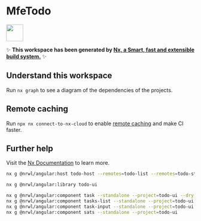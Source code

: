 # MfeTodo

<a alt="Nx logo" href="https://nx.dev" target="_blank" rel="noreferrer"><img src="https://raw.githubusercontent.com/nrwl/nx/master/images/nx-logo.png" width="45"></a>

✨ **This workspace has been generated by [Nx, a Smart, fast and extensible build system.](https://nx.dev)** ✨

## Understand this workspace

Run `nx graph` to see a diagram of the dependencies of the projects.

## Remote caching

Run `npx nx connect-to-nx-cloud` to enable [remote caching](https://nx.app) and make CI faster.

## Further help

Visit the [Nx Documentation](https://nx.dev) to learn more.


```bash
nx g @nrwl/angular:host todo-host --remotes=todo-list --remotes=todo-stats

nx g @nrwl/angular:library todo-ui

nx g @nrwl/angular:component task --standalone --project=todo-ui --dry-run 
nx g @nrwl/angular:component tasks-list --standalone --project=todo-ui
nx g @nrwl/angular:component task-input --standalone --project=todo-ui 
nx g @nrwl/angular:component sats --standalone --project=todo-ui
```
